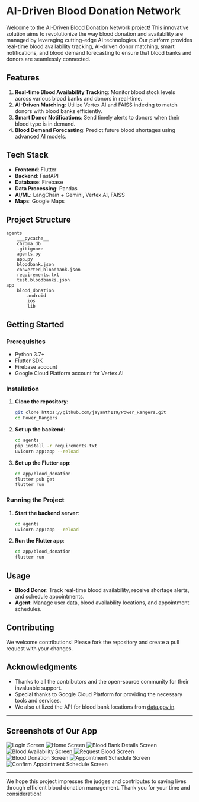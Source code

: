 # AI-Driven Blood Donation Network

Welcome to the AI-Driven Blood Donation Network project! This innovative solution aims to revolutionize the way blood donation and availability are managed by leveraging cutting-edge AI technologies. Our platform provides real-time blood availability tracking, AI-driven donor matching, smart notifications, and blood demand forecasting to ensure that blood banks and donors are seamlessly connected.

## Features

1. **Real-time Blood Availability Tracking**: Monitor blood stock levels across various blood banks and donors in real-time.
2. **AI-Driven Matching**: Utilize Vertex AI and FAISS indexing to match donors with blood banks efficiently.
3. **Smart Donor Notifications**: Send timely alerts to donors when their blood type is in demand.
4. **Blood Demand Forecasting**: Predict future blood shortages using advanced AI models.

## Tech Stack

- **Frontend**: Flutter
- **Backend**: FastAPI
- **Database**: Firebase
- **Data Processing**: Pandas
- **AI/ML**: LangChain + Gemini, Vertex AI, FAISS
- **Maps**: Google Maps

## Project Structure

```
agents
    ___pycache__
    chroma_db
    .gitignore
    agents.py
    app.py
    bloodbank.json
    converted_bloodbank.json
    requirements.txt
    test.bloodbanks.json
app
    blood_donation
        android
        ios
        lib
```

## Getting Started

### Prerequisites

- Python 3.7+
- Flutter SDK
- Firebase account
- Google Cloud Platform account for Vertex AI

### Installation

1. **Clone the repository**:
   ```bash
   git clone https://github.com/jayanth119/Power_Rangers.git
   cd Power_Rangers
   ```

2. **Set up the backend**:
   ```bash
   cd agents
   pip install -r requirements.txt
   uvicorn app:app --reload
   ```

3. **Set up the Flutter app**:
   ```bash
   cd app/blood_donation
   flutter pub get
   flutter run
   ```

### Running the Project

1. **Start the backend server**:
   ```bash
   cd agents
   uvicorn app:app --reload
   ```

2. **Run the Flutter app**:
   ```bash
   cd app/blood_donation
   flutter run
   ```

## Usage

- **Blood Donor**: Track real-time blood availability, receive shortage alerts, and schedule appointments.
- **Agent**: Manage user data, blood availability locations, and appointment schedules.

## Contributing

We welcome contributions! Please fork the repository and create a pull request with your changes.

## Acknowledgments

- Thanks to all the contributors and the open-source community for their invaluable support.
- Special thanks to Google Cloud Platform for providing the necessary tools and services.
- We also utilized the API for blood bank locations from [data.gov.in](https://api.data.gov.in/resource/fced6df9-a360-4e08-8ca0-f283fc74ce15?api-key=579b464db66ec23bdd000001603eb0cc38324dd768735197a75609f5&format=json&limit=2823).

---

## Screenshots of Our App

![Login Screen](assets/1.png)
![Home Screen](assets/2.png)
![Blood Bank Details Screen](assets/3.png)
![Blood Availability Screen](assets/4.png)
![Request Blood Screen](assets/5.png)
![Blood Donation Screen](assets/6.png)
![Appointment Schedule Screen](assets/7.png)
![Confirm Appointment Schedule Screen](assets/8.png)

---

We hope this project impresses the judges and contributes to saving lives through efficient blood donation management. Thank you for your time and consideration!
